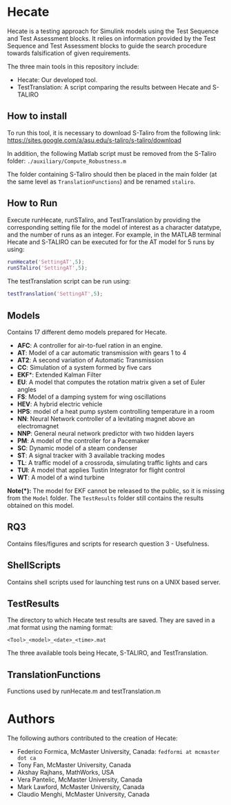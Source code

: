 # Hecate
Hecate is a testing approach for Simulink models using the Test Sequence and Test Assessment blocks. It relies on information provided by the Test Sequence and Test Assessment blocks to guide the search procedure towards falsification of given requirements.

The three main tools in this repository include:
 
* Hecate: Our developed tool.  
* TestTranslation: A script comparing the results between Hecate and S-TALIRO

## How to install
To run this tool, it is necessary to download S-Taliro from the following link: https://sites.google.com/a/asu.edu/s-taliro/s-taliro/download  

In addition, the following Matlab script must be removed from the S-Taliro folder: `./auxiliary/Compute_Robustness.m`

The folder containing S-Taliro should then be placed in the main folder (at the same level as `TranslationFunctions`) and be renamed `staliro`.

## How to Run
Execute runHecate, runSTaliro, and TestTranslation by providing the corresponding setting file for the model of interest as a character datatype, and the number of runs as an integer. For example, in the MATLAB terminal Hecate and S-TALIRO can be executed for for the AT model for 5 runs by using:
```matlab
runHecate('SettingAT',5);
runSTaliro('SettingAT',5);
```

The testTranslation script can be run using:
```matlab
testTranslation('SettingAT',5);
```

## Models
Contains 17 different demo models prepared for Hecate.

* **AFC**: A controller for air-to-fuel ration in an engine.
* **AT**: Model of a car automatic transmission with gears 1 to 4
* **AT2**: A second variation of Automatic Transmission
* **CC**: Simulation of a system formed by five cars
* **EKF***: Extended Kalman Filter
* **EU**: A model that computes the rotation matrix given a set of Euler angles
* **FS**: Model of a damping system for wing oscillations
* **HEV**: A hybrid electric vehicle
* **HPS**: model of a heat pump system controlling temperature in a room
* **NN**: Neural Network controller of a levitating magnet above an electromagnet
* **NNP**: General neural network predictor with two hidden layers
* **PM**: A model of the controller for a Pacemaker
* **SC**: Dynamic model of a steam condenser
* **ST**: A signal tracker with 3 available tracking modes
* **TL**: A traffic model of a crossroda, simulating traffic lights and cars
* **TUI**: A model that applies Tustin Integrator for flight control
* **WT**: A model of a wind turbine

**Note(*):** The model for EKF cannot be released to the public, so it is missing from the `Model` folder. The `TestResults` folder still contains the results obtained on this model.

## RQ3
Contains files/figures and scripts for research question 3 - Usefulness.

## ShellScripts
Contains shell scripts used for launching test runs on a UNIX based server.

## TestResults
The directory to which Hecate test results are saved. They are saved in a .mat format using the naming format: 
 
	<Tool>_<model>_<date>_<time>.mat
	
The three available tools being Hecate, S-TALIRO, and TestTranslation.

## TranslationFunctions
Functions used by runHecate.m and testTranslation.m


# Authors
The following authors contributed to the creation of Hecate:

* Federico Formica, McMaster University, Canada: `fedformi at mcmaster dot ca`
* Tony Fan, McMaster University, Canada
* Akshay Rajhans, MathWorks, USA
* Vera Pantelic, McMaster University, Canada
* Mark Lawford, McMaster University, Canada
* Claudio Menghi, McMaster University, Canada
